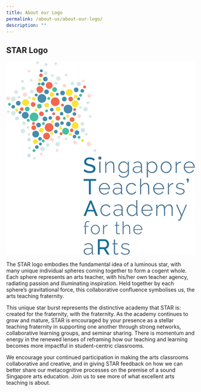 ```yaml
---
title: About our Logo
permalink: /about-us/about-our-logo/
description: ""
---
```

## STAR Logo

![](/images/star-logo.png)

The STAR logo embodies the fundamental idea of a luminous star, with many unique individual spheres coming together to form a cogent whole. Each sphere represents an arts teacher, with his/her own teacher agency, radiating passion and illuminating inspiration. Held together by each sphere’s gravitational force, this collaborative confluence symbolises us, the arts teaching fraternity.

This unique star burst represents the distinctive academy that STAR is: created for the fraternity, with the fraternity. As the academy continues to grow and mature, STAR is encouraged by your presence as a stellar teaching fraternity in supporting one another through strong networks, collaborative learning groups, and seminar sharing. There is momentum and energy in the renewed lenses of reframing how our teaching and learning becomes more impactful in student-centric classrooms.

We encourage your continued participation in making the arts classrooms collaborative and creative, and in giving STAR feedback on how we can better share our metacognitive processes on the premise of a sound Singapore arts education. Join us to see more of what excellent arts teaching is about.